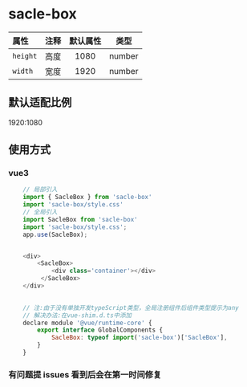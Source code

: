 <!--
 * @Author: jack.hai
 * @Date: 2023-01-05 15:45:11
 * @LastEditTime: 2023-01-11 19:53:50
 * @Description: 
-->
# sacle-box

| 属性     | 注释  | 默认属性 |  类型  |
| :------- | :---: | :------: | :----: |
| `height` | 高度  |   1080   | number |
| `width`  | 宽度  |   1920   | number |

## 默认适配比例

1920:1080

## 使用方式
    
### vue3

```js
    // 局部引入
    import { SacleBox } from 'sacle-box'
    import 'sacle-box/style.css'
    // 全局引入
    import SacleBox from 'sacle-box'
    import 'sacle-box/style.css';
    app.use(SacleBox);


    <div>
        <SacleBox>
            <div class='container'></div>
         </SacleBox>
    </div>
    

    // 注:由于没有单独开发typeScript类型，全局注册组件后组件类型提示为any
    // 解决办法:在vue-shim.d.ts中添加
    declare module '@vue/runtime-core' {
        export interface GlobalComponents {
            SacleBox: typeof import('sacle-box')['SacleBox'],
        }
    }

```    


### 有问题提 issues 看到后会在第一时间修复


